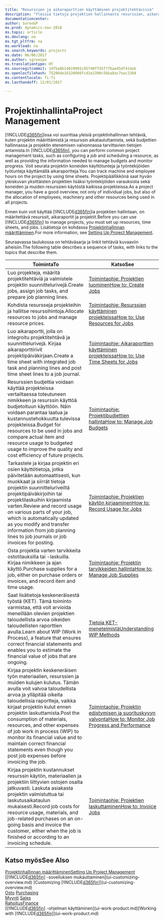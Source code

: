 ```yaml
---
title: "Resurssien ja aikaraporttien käyttäminen projektitehtävissä"
description: "Yleisiä tietoja projektien hallinnasta resurssien, aikaraporttien ja projektitöiden avulla."
documentationcenter: 
author: SorenGP
ms.prod: dynamics-nav-2018
ms.topic: article
ms.devlang: na
ms.tgt_pltfrm: na
ms.workload: na
ms.search.keywords: projects
ms.date: 06/06/2017
ms.author: sgroespe
ms.translationtype: HT
ms.sourcegitcommit: 1dfba8b14019991c95f40ffd5f7fbaed5df414eb
ms.openlocfilehash: 75206de16326066fcd1e2390c5bba8ac7eac23b8
ms.contentlocale: fi-fi
ms.lasthandoff: 12/01/2017

---
```

# <a name="project-management"></a><span data-ttu-id="e1aa4-103">Projektinhallinta</span><span class="sxs-lookup"><span data-stu-id="e1aa4-103">Project Management</span></span>
<span data-ttu-id="e1aa4-104">[!INCLUDE[d365fin](includes/d365fin_md.md)]issa voi suorittaa yleisiä projektinhallinnan tehtäviä, kuten projektin määrittämistä ja resurssin aikatauluttamista, sekä budjettien hallinnassa ja projektin etenemisen valvonnassa tarvittavien tietojen antamista.</span><span class="sxs-lookup"><span data-stu-id="e1aa4-104">In [!INCLUDE[d365fin](includes/d365fin_md.md)], you can perform common project management tasks, such as configuring a job and scheduling a resource, as well as providing the information needed to manage budgets and monitor progress.</span></span> <span data-ttu-id="e1aa4-105">Voit seurata projektin koneiden käyttötunteja ja työntekijöiden työtunteja käyttämällä aikaraportteja.</span><span class="sxs-lookup"><span data-stu-id="e1aa4-105">You can track machine and employee hours on the project by using time sheets.</span></span> <span data-ttu-id="e1aa4-106">Projektipäällikkönä saat hyvän yleiskuvan yksittäisten projektien lisäksi työntekijöiden varauksista sekä koneiden ja muiden resurssien käytöstä kaikissa projekteissa.</span><span class="sxs-lookup"><span data-stu-id="e1aa4-106">As a project manager, you have a good overview, not only of individual jobs, but also of the allocation of employees, machinery and other resources being used in all projects.</span></span>

<span data-ttu-id="e1aa4-107">Ennen kuin voit käyttää [!INCLUDE[d365fin](includes/d365fin_md.md)]ia projektien hallintaan, on määritettävä resurssit, aikaraportit ja projektit.</span><span class="sxs-lookup"><span data-stu-id="e1aa4-107">Before you can use [!INCLUDE[d365fin](includes/d365fin_md.md)] to manage projects, you must set up resources, time sheets, and jobs.</span></span> <span data-ttu-id="e1aa4-108">Lisätietoja on kohdassa [Projektinhallinnan määrittäminen](projects-setup-projects.md).</span><span class="sxs-lookup"><span data-stu-id="e1aa4-108">For more information, see [Setting Up Project Management](projects-setup-projects.md).</span></span>  

<span data-ttu-id="e1aa4-109">Seuraavassa taulukossa on tehtäväsarja ja linkit tehtäviä kuvaaviin aiheisiin.</span><span class="sxs-lookup"><span data-stu-id="e1aa4-109">The following table describes a sequence of tasks, with links to the topics that describe them.</span></span>

| <span data-ttu-id="e1aa4-110">Toiminta</span><span class="sxs-lookup"><span data-stu-id="e1aa4-110">To</span></span> | <span data-ttu-id="e1aa4-111">Katso</span><span class="sxs-lookup"><span data-stu-id="e1aa4-111">See</span></span> |
| --- | --- |
| <span data-ttu-id="e1aa4-112">Luo projekteja, määritä projektitehtäviä ja valmistele projektin suunnittelurivejä.</span><span class="sxs-lookup"><span data-stu-id="e1aa4-112">Create jobs, assign job tasks, and prepare job planning lines.</span></span> |[<span data-ttu-id="e1aa4-113">Toimintaohje: Projektien luominen</span><span class="sxs-lookup"><span data-stu-id="e1aa4-113">How to: Create Jobs</span></span>](projects-how-create-jobs.md) |
| <span data-ttu-id="e1aa4-114">Kohdista resursseja projekteihin ja hallitse resurssihintoja.</span><span class="sxs-lookup"><span data-stu-id="e1aa4-114">Allocate resources to jobs and manage resource prices.</span></span> |[<span data-ttu-id="e1aa4-115">Toimintaohje: Resurssien käyttäminen projekteissa</span><span class="sxs-lookup"><span data-stu-id="e1aa4-115">How to: Use Resources for Jobs</span></span>](projects-how-use-resources.md) |
| <span data-ttu-id="e1aa4-116">Luo aikaraportti, jolla on integroitu projektitehtävä ja suunnittelurivejä. Kirjaa aikaraporttirivit projektipäiväkirjaan.</span><span class="sxs-lookup"><span data-stu-id="e1aa4-116">Create a time sheet with integrated job task and planning lines and post time sheet lines to a job journal.</span></span> |[<span data-ttu-id="e1aa4-117">Toimintaohje: Aikaraporttien käyttäminen projekteissa</span><span class="sxs-lookup"><span data-stu-id="e1aa4-117">How to: Use Time Sheets for Jobs</span></span>](projects-how-use-time-sheets.md) |
| <span data-ttu-id="e1aa4-118">Resurssien budjettia voidaan käyttää projekteissa vertailtaessa toteutuneen nimikkeen ja resurssin käyttöä budjetoituun käyttöön. Näin voidaan parantaa laatua ja kustannustehokkuutta tulevissa projekteissa.</span><span class="sxs-lookup"><span data-stu-id="e1aa4-118">Budget for resources to be used in jobs and compare actual item and resource usage to budgeted usage to improve the quality and cost efficiency of future projects.</span></span> |[<span data-ttu-id="e1aa4-119">Toimintaohje: Projektibudjettien hallinta</span><span class="sxs-lookup"><span data-stu-id="e1aa4-119">How to: Manage Job Budgets</span></span>](projects-how-manage-budgets.md) |
| <span data-ttu-id="e1aa4-120">Tarkastele ja kirjaa projektin eri osien käyttötietoja, jotka päivitetään automaattisesti, kun muokkaat ja siirrät tietoja projektin suunnitteluriveiltä projektipäiväkirjoihin tai projektilaskuihin kirjaamista varten.</span><span class="sxs-lookup"><span data-stu-id="e1aa4-120">Review and record usage on various parts of your job, which is automatically updated as you modify and transfer information from job planning lines to job journals or job invoices for posting.</span></span> |[<span data-ttu-id="e1aa4-121">Toimintaohje: Projektien käytön kirjaaminen</span><span class="sxs-lookup"><span data-stu-id="e1aa4-121">How to: Record Usage for Jobs</span></span>](projects-how-record-job-usage.md) |
| <span data-ttu-id="e1aa4-122">Osta projektia varten tarvikkeita ostotilauksilla tai -laskuilla. Kirjaa nimikkeen ja ajan käyttö.</span><span class="sxs-lookup"><span data-stu-id="e1aa4-122">Purchase supplies for a job, either on purchase orders or invoices, and record item and time usage.</span></span> |[<span data-ttu-id="e1aa4-123">Toimintaohje: Projektin tarvikkeiden hallinta</span><span class="sxs-lookup"><span data-stu-id="e1aa4-123">How to: Manage Job Supplies</span></span>](projects-how-manage-project-supplies.md) |
| <span data-ttu-id="e1aa4-124">Saat lisätietoja keskeneräisestä työstä (KET). Tämä toiminto varmistaa, että voit arvioida meneillään olevien projektien taloudellista arvoa oikeiden taloudellisten raporttien avulla.</span><span class="sxs-lookup"><span data-stu-id="e1aa4-124">Learn about WIP (Work in Process), a feature that ensures correct financial statements and enables you to estimate the financial value of jobs that are ongoing.</span></span> |[<span data-ttu-id="e1aa4-125">Tietoja KET-menetelmistä</span><span class="sxs-lookup"><span data-stu-id="e1aa4-125">Understanding WIP Methods</span></span>](projects-understanding-wip.md) |
| <span data-ttu-id="e1aa4-126">Kirjaa projektin keskeneräisen työn materiaalien, resurssien ja muiden kulujen kulutus. Tämän avulla voit valvoa taloudellista arvoa ja ylläpitää oikeita taloudellisia raportteja, vaikka kirjaat projektin kulut ennen projektin laskuttamista.</span><span class="sxs-lookup"><span data-stu-id="e1aa4-126">Post the consumption of materials, resources, and other expenses of job work in process (WIP) to monitor its financial value and to maintain correct financial statements even though you post job expenses before invoicing the job.</span></span> |[<span data-ttu-id="e1aa4-127">Toimintaohje: Projektin edistymisen ja suorituskyvyn valvonta</span><span class="sxs-lookup"><span data-stu-id="e1aa4-127">How to: Monitor Job Progress and Performance</span></span>](projects-how-monitor-progress-performance.md) |
| <span data-ttu-id="e1aa4-128">Kirjaa projektin kustannukset resurssin käytön, materiaalien ja projektiin liittyvien ostojen osalta jatkuvasti. Laskuta asiakasta projektin valmistuttua tai laskutusaikataulun mukaisesti.</span><span class="sxs-lookup"><span data-stu-id="e1aa4-128">Record job costs for resource usage, materials, and job-related purchases on an on-going basis and invoice the customer, either when the job is finished or according to an invoicing schedule.</span></span> |[<span data-ttu-id="e1aa4-129">Toimintaohje: Projektien laskuttaminen</span><span class="sxs-lookup"><span data-stu-id="e1aa4-129">How to: Invoice Jobs</span></span>](projects-how-invoice-jobs.md) |

## <a name="see-also"></a><span data-ttu-id="e1aa4-130">Katso myös</span><span class="sxs-lookup"><span data-stu-id="e1aa4-130">See Also</span></span>
[<span data-ttu-id="e1aa4-131">Projektinhallinnan määrittäminen</span><span class="sxs-lookup"><span data-stu-id="e1aa4-131">Setting Up Project Management</span></span>](projects-setup-projects.md)  
<span data-ttu-id="e1aa4-132">[[!INCLUDE[d365fin](includes/d365fin_md.md)] -sovelluksen mukauttaminen](ui-customizing-overview.md)    </span><span class="sxs-lookup"><span data-stu-id="e1aa4-132">[Customizing [!INCLUDE[d365fin](includes/d365fin_md.md)]](ui-customizing-overview.md)    </span></span>  
<span data-ttu-id="e1aa4-133">[Osto](purchasing-manage-purchasing.md)       </span><span class="sxs-lookup"><span data-stu-id="e1aa4-133">[Purchasing](purchasing-manage-purchasing.md)       </span></span>  
<span data-ttu-id="e1aa4-134">[Myynti](sales-manage-sales.md)  </span><span class="sxs-lookup"><span data-stu-id="e1aa4-134">[Sales](sales-manage-sales.md)  </span></span>  
[<span data-ttu-id="e1aa4-135">Rahoitus</span><span class="sxs-lookup"><span data-stu-id="e1aa4-135">Finance</span></span>](finance.md)  
<span data-ttu-id="e1aa4-136">[[!INCLUDE[d365fin](includes/d365fin_md.md)] -ohjelman käyttäminen](ui-work-product.md)</span><span class="sxs-lookup"><span data-stu-id="e1aa4-136">[Working with [!INCLUDE[d365fin](includes/d365fin_md.md)]](ui-work-product.md)</span></span>  


